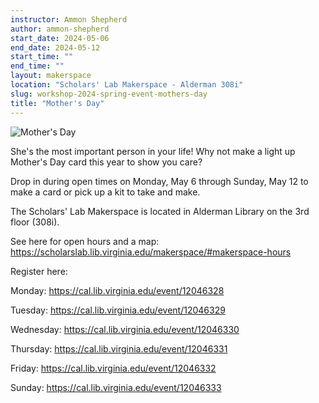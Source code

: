 ```yaml
---
instructor: Ammon Shepherd
author: ammon-shepherd
start_date: 2024-05-06
end_date: 2024-05-12
start_time: ""
end_time: ""
layout: makerspace
location: "Scholars' Lab Makerspace - Alderman 308i"
slug: workshop-2024-spring-event-mothers-day
title: "Mother's Day"
---
```


![Mother's Day](/assets/post-media/workshops/mothers-day.gif)

She's the most important person in your life! Why not make a light up Mother's Day card this year to show you care?

Drop in during open times on Monday, May 6 through Sunday, May 12 to make a card or pick up a kit to take and make.

The Scholars' Lab Makerspace is located in Alderman Library on the 3rd floor (308i).

See here for open hours and a map: <a href="https://scholarslab.lib.virginia.edu/makerspace/#makerspace-hours">https://scholarslab.lib.virginia.edu/makerspace/#makerspace-hours</a>

Register here:

Monday: [ https://cal.lib.virginia.edu/event/12046328 ]( https://cal.lib.virginia.edu/event/12046328)

Tuesday: [ https://cal.lib.virginia.edu/event/12046329 ]( https://cal.lib.virginia.edu/event/12046329)

Wednesday: [ https://cal.lib.virginia.edu/event/12046330 ]( https://cal.lib.virginia.edu/event/12046330)

Thursday: [ https://cal.lib.virginia.edu/event/12046331 ]( https://cal.lib.virginia.edu/event/12046331)

Friday: [ https://cal.lib.virginia.edu/event/12046332 ]( https://cal.lib.virginia.edu/event/12046332)

Sunday: [ https://cal.lib.virginia.edu/event/12046333 ]( https://cal.lib.virginia.edu/event/12046333)
